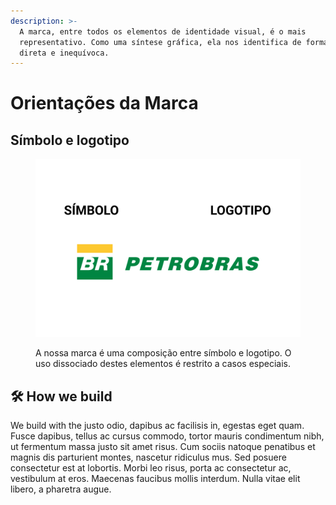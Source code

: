 ```yaml
---
description: >-
  A marca, entre todos os elementos de identidade visual, é o mais
  representativo. Como uma síntese gráfica, ela nos identifica de forma rápida,
  direta e inequívoca.
---
```


# Orientações da Marca

## Símbolo e logotipo

<figure><img src="../.gitbook/assets/arquivos-de-marca.png" alt=""><figcaption><p>A nossa marca é uma composição entre símbolo e logotipo. O uso dissociado destes elementos é restrito a casos especiais.</p></figcaption></figure>

##

## 🛠 How we build

We build with the justo odio, dapibus ac facilisis in, egestas eget quam. Fusce dapibus, tellus ac cursus commodo, tortor mauris condimentum nibh, ut fermentum massa justo sit amet risus. Cum sociis natoque penatibus et magnis dis parturient montes, nascetur ridiculus mus. Sed posuere consectetur est at lobortis. Morbi leo risus, porta ac consectetur ac, vestibulum at eros. Maecenas faucibus mollis interdum. Nulla vitae elit libero, a pharetra augue.
